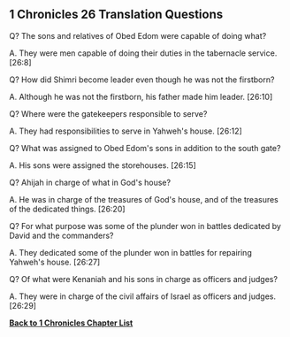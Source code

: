 ## 1 Chronicles 26 Translation Questions ##

Q? The sons and relatives of Obed Edom were capable of doing what?

A. They were men capable of doing their duties in the tabernacle service. [26:8]

Q? How did Shimri become leader even though he was not the firstborn?

A. Although he was not the firstborn, his father made him leader. [26:10]

Q? Where were the gatekeepers responsible to serve?

A. They had responsibilities to serve in Yahweh's house. [26:12]

Q? What was assigned to Obed Edom's sons in addition to the south gate?

A. His sons were assigned the storehouses. [26:15]

Q? Ahijah in charge of what in God's house?

A. He was in charge of the treasures of God's house, and of the treasures of the dedicated things. [26:20]

Q? For what purpose was some of the plunder won in battles dedicated by David and the commanders?

A. They dedicated some of the plunder won in battles for repairing Yahweh's house. [26:27]

Q? Of what were Kenaniah and his sons in charge as officers and judges?

A. They were in charge of the civil affairs of Israel as officers and judges. [26:29]

__[Back to 1 Chronicles Chapter List](./)__

